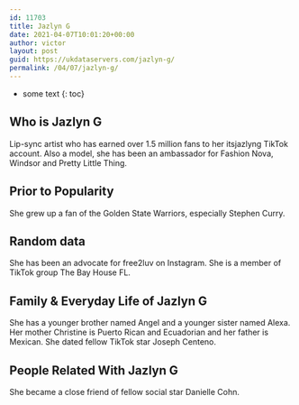 ```yaml
---
id: 11703
title: Jazlyn G
date: 2021-04-07T10:01:20+00:00
author: victor
layout: post
guid: https://ukdataservers.com/jazlyn-g/
permalink: /04/07/jazlyn-g/
---
```


* some text
{: toc}


## Who is Jazlyn G



Lip-sync artist who has earned over 1.5 million fans to her itsjazlyng TikTok account. Also a model, she has been an ambassador for Fashion Nova, Windsor and Pretty Little Thing. 

                
                
                
## Prior to Popularity



She grew up a fan of the Golden State Warriors, especially Stephen Curry. 

                
                
                
## Random data



She has been an advocate for free2luv on Instagram. She is a member of TikTok group The Bay House FL.

                
                
                
## Family & Everyday Life of Jazlyn G



She has a younger brother named Angel and a younger sister named Alexa. Her mother Christine is Puerto Rican and Ecuadorian and her father is Mexican. She dated fellow TikTok star Joseph Centeno. 

                
                
                
## People Related With Jazlyn G



She became a close friend of fellow social star Danielle Cohn. 

                
              
            
          
          
          